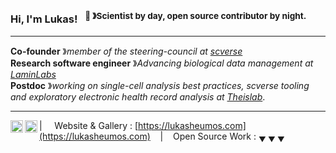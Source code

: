 ### Hi, I'm Lukas! &nbsp;&nbsp;<sup>👾 &#12299;Scientist by day, open source contributor by night.</sup>

----

**Co-founder** &#12299;_member of the steering-council at [scverse](https://scverse.org/)_<br/>
**Research software engineer** &#12299;_Advancing biological data management at [LaminLabs](https://lamin.ai/)_<br/>
**Postdoc** &#12299;_working on single-cell analysis best practices, scverse tooling and exploratory electronic health record analysis at [Theislab](https://www.helmholtz-munich.de/en/icb/research-groups/theis-lab)_.

----

<a href="https://twitter.com/lukasheumos">
  <img align="left" alt="Lukas's Twitter" width="20px" src="https://simpleicons.now.sh/x/495f7e" />
</a>
<a href="https://linkedin.com/in/lukas-heumos">
  <img align="left" alt="Lukas's LinkedIn" width="20px" src="https://cdn-icons-png.flaticon.com/512/174/174857.png" />
</a>

| &nbsp;&nbsp;&nbsp; Website & Gallery : [https://lukasheumos.com](https://lukasheumos.com) &nbsp;&nbsp;&nbsp;|&nbsp;&nbsp;&nbsp; Open Source Work : <sub>&#9660; &#9660; &#9660;</sub>
